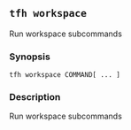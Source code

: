 ## `tfh workspace`

Run workspace subcommands

### Synopsis

    tfh workspace COMMAND[ ... ]

### Description

Run workspace subcommands

